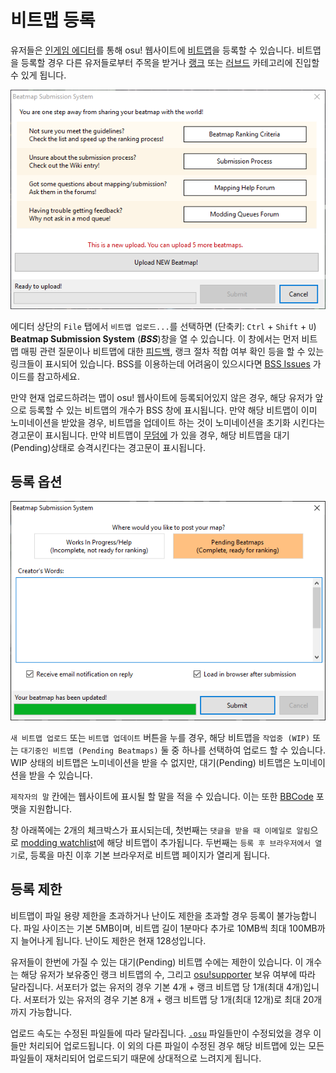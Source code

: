 # 비트맵 등록

유저들은 [인게임 에디터](/wiki/Client/Beatmap_editor)를 통해 osu! 웹사이트에 [비트맵](/wiki/Beatmap)을 등록할 수 있습니다. 비트맵을 등록할 경우 다른 유저들로부터 주목을 받거나 [랭크](/wiki/Beatmap/Category#ranked) 또는 [러브드](/wiki/Beatmap/Category#loved) 카테고리에 진입할 수 있게 됩니다.

![](img/bss_warning.png "비트맵 업로드 시스템 (Beatmap Submission System) 화면")

에디터 상단의 `File` 탭에서 `비트맵 업로드...`를 선택하면 (단축키: `Ctrl` + `Shift` + `U`) **Beatmap Submission System** (***BSS***)창을 열 수 있습니다. 이 창에서는 먼저 비트맵 매핑 관련 질문이나 비트맵에 대한 [피드백](/wiki/Modding), 랭크 절차 적합 여부 확인 등을 할 수 있는 링크들이 표시되어 있습니다. BSS를 이용하는데 어려움이 있으시다면 [BSS Issues](/wiki/Guides/BSS_issues) 가이드를 참고하세요.

만약 현재 업로드하려는 맵이 osu! 웹사이트에 등록되어있지 않은 경우, 해당 유저가 앞으로 등록할 수 있는 비트맵의 개수가 BSS 창에 표시됩니다. 만약 해당 비트맵이 이미 노미네이션을 받았을 경우, 비트맵을 업데이트 하는 것이 노미네이션을 초기화 시킨다는 경고문이 표시됩니다. 만약 비트맵이 [무덤에](/wiki/Beatmap/Category#무덤에-감) 가 있을 경우, 해당 비트맵을 대기(Pending)상태로 승격시킨다는 경고문이 표시됩니다.

## 등록 옵션

![](img/bss_submitting.png "비트맵 업로드 시스템 (Beatmap Submission System) 화면")

`새 비트맵 업로드` 또는 `비트맵 업데이트` 버튼을 누를 경우, 해당 비트맵을 `작업중 (WIP)` 또는 `대기중인 비트맵 (Pending Beatmaps)` 둘 중 하나를 선택하여 업로드 할 수 있습니다. WIP 상태의 비트맵은 노미네이션을 받을 수 없지만, 대기(Pending) 비트맵은 노미네이션을 받을 수 있습니다.

`제작자의 말` 칸에는 웹사이트에 표시될 할 말을 적을 수 있습니다. 이는 또한 [BBCode](/wiki/BBCode) 포맷을 지원합니다.

창 아래쪽에는 2개의 체크박스가 표시되는데, 첫번째는 `댓글을 받을 때 이메일로 알림`으로 [modding watchlist](https://osu.ppy.sh/beatmapsets/watches)에 해당 비트맵이 추가됩니다. 두번째는 `등록 후 브라우저에서 열기`로, 등록을 마친 이후 기본 브라우저로 비트맵 페이지가 열리게 됩니다.

## 등록 제한

비트맵이 파일 용량 제한을 초과하거나 난이도 제한을 초과할 경우 등록이 불가능합니다. 파일 사이즈는 기본 5MB이며, 비트맵 길이 1분마다 추가로 10MB씩 최대 100MB까지 늘어나게 됩니다. 난이도 제한은 현재 128성입니다.

유저들이 한번에 가질 수 있는 대기(Pending) 비트맵 수에는 제한이 있습니다. 이 개수는 해당 유저가 보유중인 랭크 비트맵의 수, 그리고 [osu!supporter](/wiki/osu!supporter) 보유 여부에 따라 달라집니다. 서포터가 없는 유저의 경우 기본 4개 + 랭크 비트맵 당 1개(최대 4개)입니다. 서포터가 있는 유저의 경우 기본 8개 + 랭크 비트맵 당 1개(최대 12개)로 최대 20개까지 가능합니다.

업로드 속도는 수정된 파일들에 따라 달라집니다. [`.osu`](/wiki/Client/File_formats/osu_(file_format)) 파일들만이 수정되었을 경우 이들만 처리되어 업로드됩니다. 이 외의 다른 파일이 수정된 경우 해당 비트맵에 있는 모든 파일들이 재처리되어 업로드되기 때문에 상대적으로 느려지게 됩니다.
